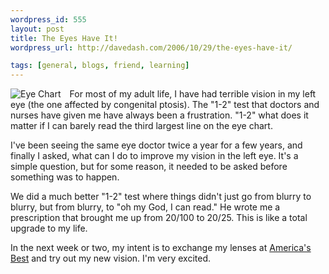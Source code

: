 ```yaml
--- 
wordpress_id: 555
layout: post
title: The Eyes Have It!
wordpress_url: http://davedash.com/2006/10/29/the-eyes-have-it/

tags: [general, blogs, friend, learning]
---
```


<div style="float:left;margin-right:1em;">
    <img src="http://static.flickr.com/36/94341010_eab81f986b_m.jpg" alt="Eye Chart" />
</div>

For most of my adult life, I have had terrible vision in my left eye (the one affected by congenital ptosis).  The "1-2" test that doctors and nurses have given me have always been a frustration.  "1-2" what does it matter if I can barely read the third largest line on the eye chart.

I've been seeing the same eye doctor twice a year for a few years, and finally I asked, what can I do to improve my vision in the left eye.  It's a simple question, but for some reason, it needed to be asked before something was to happen.

We did a much better "1-2" test where things didn't just go from blurry to blurry, but from blurry, to "oh my God, I can read."  He wrote me a prescription that brought me up from 20/100 to 20/25.  This is like a total upgrade to my life.

In the next week or two, my intent is to exchange my lenses at [America's Best](http://twopair.com) and try out my new vision.  I'm very excited.
